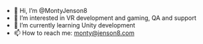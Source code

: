 - 👋 Hi, I’m @MontyJenson8
- 👀 I’m interested in VR development and gaming, QA and support
- 🌱 I’m currently learning Unity development
- 📫 How to reach me: monty@jenson8.com

<!---
MontyJenson8/MontyJenson8 is a ✨ special ✨ repository because its `README.md` (this file) appears on your GitHub profile.
You can click the Preview link to take a look at your changes.
--->
